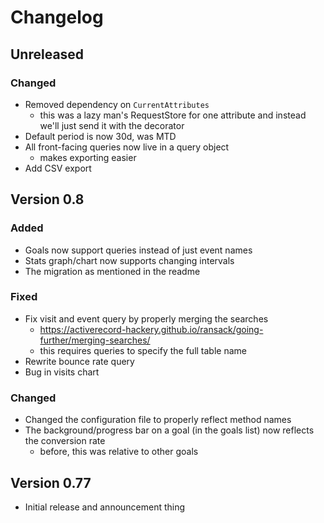 # Changelog

## Unreleased

### Changed
* Removed dependency on `CurrentAttributes`
  * this was a lazy man's RequestStore for one attribute and instead we'll just send it with the decorator
* Default period is now 30d, was MTD
* All front-facing queries now live in a query object
  * makes exporting easier 
* Add CSV export 

## Version 0.8

### Added

* Goals now support queries instead of just event names
* Stats graph/chart now supports changing intervals 
* The migration as mentioned in the readme 

### Fixed

* Fix visit and event query by properly merging the searches
  - https://activerecord-hackery.github.io/ransack/going-further/merging-searches/
  - this requires queries to specify the full table name 
* Rewrite bounce rate query
* Bug in visits chart 

### Changed

* Changed the configuration file to properly reflect method names 
* The background/progress bar on a goal (in the goals list) now reflects the conversion rate
  - before, this was relative to other goals

## Version 0.77

* Initial release and announcement thing

